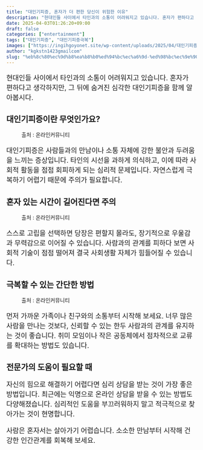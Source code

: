 ```yaml
---
title: "대인기피증, 혼자가 더 편한 당신이 위험한 이유"
description: "현대인들 사이에서 타인과의 소통이 어려워지고 있습니다. 혼자가 편하다고 생각하지만, 그 뒤에 숨겨진 심각한 대인기피증을 함께 알아봅시다."
date: 2025-04-03T01:26:20+09:00
draft: false
categories: ["entertainment"]
tags: ["대인기피증", "대인기피증극복"]
images: ["https://ingihgoyonet.site/wp-content/uploads/2025/04/대인기피증-1024x705.jpg", "https://ingihgoyonet.site/wp-content/uploads/2025/04/고립의위험성-683x1024.jpg", "https://ingihgoyonet.site/wp-content/uploads/2025/04/소통의중요성-1024x683.jpg"]
author: "kgkstn1423gmailcom"
slug: "%eb%8c%80%ec%9d%b8%ea%b8%b0%ed%94%bc%ec%a6%9d-%ed%98%bc%ec%9e%90%ea%b0%80-%eb%8d%94-%ed%8e%b8%ed%95%9c-%eb%8b%b9%ec%8b%a0%ec%9d%b4-%ec%9c%84%ed%97%98%ed%95%9c-%ec%9d%b4%ec%9c%a0"
---
```


<p style="font-size:18px">현대인들 사이에서 타인과의 소통이 어려워지고 있습니다. 혼자가 편하다고 생각하지만, 그 뒤에 숨겨진 심각한 대인기피증을 함께 알아봅시다.</p> <h2 >대인기피증이란 무엇인가요?</h2> <figure ><img src="https://ingihgoyonet.site/wp-content/uploads/2025/04/대인기피증-1024x705.jpg" alt="" style="aspect-ratio:16/9;object-fit:cover"/><figcaption >출처 : 온라인커뮤니티</figcaption></figure> <p style="font-size:18px">대인기피증은 사람들과의 만남이나 소통 자체에 강한 불안과 두려움을 느끼는 증상입니다. 타인의 시선을 과하게 의식하고, 이에 따라 사회적 활동을 점점 회피하게 되는 심리적 문제입니다. 자연스럽게 극복하기 어렵기 때문에 주의가 필요합니다.</p> <h2 >혼자 있는 시간이 길어진다면 주의</h2> <figure ><img src="https://ingihgoyonet.site/wp-content/uploads/2025/04/고립의위험성-683x1024.jpg" alt="" style="aspect-ratio:16/9;object-fit:cover"/><figcaption >출처 : 온라인커뮤니티</figcaption></figure> <p style="font-size:18px">스스로 고립을 선택하면 당장은 편할지 몰라도, 장기적으로 우울감과 무력감으로 이어질 수 있습니다. 사람과의 관계를 피하다 보면 사회적 기술이 점점 떨어져 결국 사회생활 자체가 힘들어질 수 있습니다.</p> <h2 >극복할 수 있는 간단한 방법</h2> <figure ><img src="https://ingihgoyonet.site/wp-content/uploads/2025/04/소통의중요성-1024x683.jpg" alt="" style="aspect-ratio:16/9;object-fit:cover"/><figcaption >출처 : 온라인커뮤니티</figcaption></figure> <p style="font-size:18px">먼저 가까운 가족이나 친구와의 소통부터 시작해 보세요. 너무 많은 사람을 만나는 것보다, 신뢰할 수 있는 한두 사람과의 관계를 유지하는 것이 좋습니다. 취미 모임이나 작은 공동체에서 점차적으로 교류를 확대하는 방법도 있습니다.</p> <h2 >전문가의 도움이 필요할 때</h2> <p style="font-size:18px">자신의 힘으로 해결하기 어렵다면 심리 상담을 받는 것이 가장 좋은 방법입니다. 최근에는 익명으로 온라인 상담을 받을 수 있는 방법도 다양해졌습니다. 심리적인 도움을 부끄러워하지 말고 적극적으로 찾아가는 것이 현명합니다.</p> <p style="font-size:18px">사람은 혼자서는 살아가기 어렵습니다. 소소한 만남부터 시작해 건강한 인간관계를 회복해 보세요.</p>